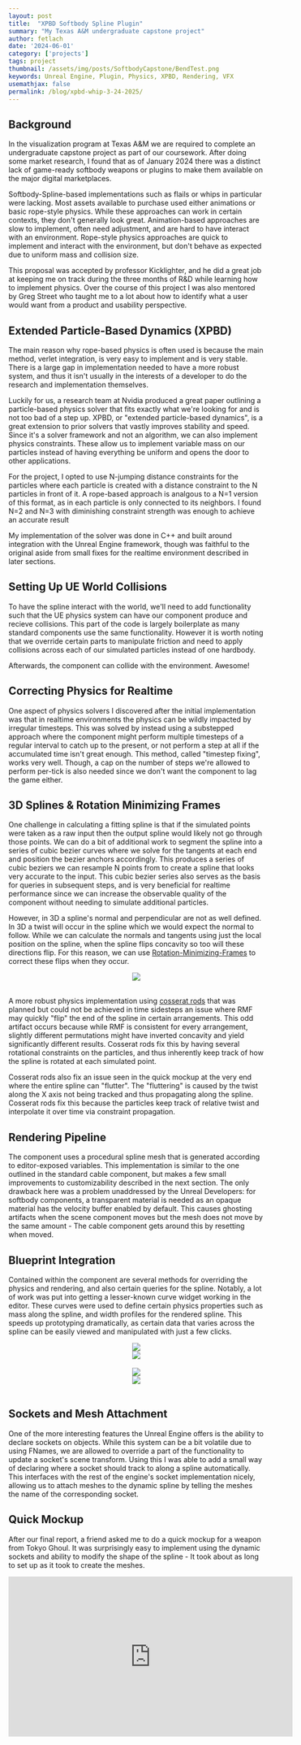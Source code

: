 ```yaml
---
layout: post
title:  "XPBD Softbody Spline Plugin"
summary: "My Texas A&M undergraduate capstone project"
author: fetlach
date: '2024-06-01'
category: ['projects']
tags: project
thumbnail: /assets/img/posts/SoftbodyCapstone/BendTest.png
keywords: Unreal Engine, Plugin, Physics, XPBD, Rendering, VFX
usemathjax: false
permalink: /blog/xpbd-whip-3-24-2025/
---
```


<h2> Background </h2>

In the visualization program at Texas A&M we are required to complete an undergraduate capstone project as part of our coursework.
After doing some market research, I found that as of January 2024 there was a distinct lack of game-ready softbody weapons or plugins to make them available on the major digital marketplaces.

Softbody-Spline-based implementations such as flails or whips in particular were lacking. Most assets available to purchase used either animations or basic rope-style physics.
While these approaches can work in certain contexts, they don't generally look great. 
Animation-based approaches are slow to implement, often need adjustment, and are hard to have interact with an environment. 
Rope-style physics approaches are quick to implement and interact with the environment, but don't behave as expected due to uniform mass and collision size.

This proposal was accepted by professor Kicklighter, and he did a great job at keeping me on track during the three months of R&D while learning how to implement physics.
Over the course of this project I was also mentored by Greg Street who taught me to a lot about how to identify what a user would want from a product and usability perspective.

<h2> Extended Particle-Based Dynamics (XPBD) </h2>

The main reason why rope-based physics is often used is because the main method, verlet integration, is very easy to implement and is very stable. 
There is a large gap in implementation needed to have a more robust system, and thus it isn't usually in the interests of a developer to do the research and implementation themselves.

Luckily for us, a research team at Nvidia produced a great paper outlining a particle-based physics solver that fits exactly what we're looking for and is not too bad of a step up. 
XPBD, or "extended particle-based dynamics", is a great extension to prior solvers that vastly improves stability and speed. 
Since it's a solver framework and not an algorithm, we can also implement physics constraints. These allow us to implement variable mass on our particles instead of having everything be uniform and opens the door to other applications.

For the project, I opted to use N-jumping distance constraints for the particles where each particle is created with a distance constraint to the N particles in front of it. 
A rope-based approach is analgous to a N=1 version of this format, as in each particle is only connected to its neighbors. I found N=2 and N=3 with diminishing constraint strength was enough to achieve an accurate result

My implementation of the solver was done in C++ and built around integration with the Unreal Engine framework, though was faithful to the original aside from small fixes for the realtime environment described in later sections.

<h2> Setting Up UE World Collisions </h2>

To have the spline interact with the world, we'll need to add functionality such that the UE physics system can have our component produce and recieve collisions.
This part of the code is largely boilerplate as many standard components use the same functionality. However it is worth noting that we override certain parts to manipulate friction and need to apply collisions across each of our simulated particles instead of one hardbody.

Afterwards, the component can collide with the environment. Awesome!

<h2> Correcting Physics for Realtime </h2>

One aspect of physics solvers I discovered after the initial implementation was that in realtime environments the physics can be wildly impacted by irregular timesteps.
This was solved by instead using a substepped approach where the component might perform multiple timesteps of a regular interval to catch up to the present, or not perform a step at all if the accumulated time isn't great enough.
This method, called "timestep fixing", works very well. Though, a cap on the number of steps we're allowed to perform per-tick is also needed since we don't want the component to lag the game either.

<h2> 3D Splines & Rotation Minimizing Frames </h2>

One challenge in calculating a fitting spline is that if the simulated points were taken as a raw input then the output spline would likely not go through those points.
We can do a bit of additional work to segment the spline into a series of cubic bezier curves where we solve for the tangents at each end and position the bezier anchors accordingly. This produces a series of cubic beziers we can resample N points from to create a spline that looks very accurate to the input. 
This cubic bezier series also serves as the basis for queries in subsequent steps, and is very beneficial for realtime performance since we can increase the observable quality of the component without needing to simulate additional particles.

However, in 3D a spline's normal and perpendicular are not as well defined.
In 3D a twist will occur in the spline which we would expect the normal to follow. While we can calculate the normals and tangents using just the local position on the spline, when the spline flips concavity so too will these directions flip.
For this reason, we can use [Rotation-Minimizing-Frames](https://www.microsoft.com/en-us/research/wp-content/uploads/2016/12/Computation-of-rotation-minimizing-frames.pdf) to correct these flips when they occur.

<center><img src="/assets/img/posts/SoftbodyCapstone/RMF.png" class="img-fluid"></center><br>

A more robust physics implementation using [cosserat rods](https://www.cosseratrods.org/cosserat_rods/theory/) that was planned but could not be achieved in time sidesteps an issue where RMF may quickly "flip" the end of the spline in certain arrangements. This odd artifact occurs because while RMF is consistent for every arrangement, slightly different permutations might have inverted concavity and yield significantly different results.
Cosserat rods fix this by having several rotational constraints on the particles, and thus inherently keep track of how the spline is rotated at each simulated point.

Cosserat rods also fix an issue seen in the quick mockup at the very end where the entire spline can "flutter". The "fluttering" is caused by the twist along the X axis not being tracked and thus propagating along the spline. Cosserat rods fix this because the particles keep track of relative twist and interpolate it over time via constraint propagation.

<h2> Rendering Pipeline </h2>

The component uses a procedural spline mesh that is generated according to editor-exposed variables. 
This implementation is similar to the one outlined in the standard cable component, but makes a few small improvements to customizability described in the next section.
The only drawback here was a problem unaddressed by the Unreal Developers: for softbody components, a transparent material is needed as an opaque material has the velocity buffer enabled by default. 
This causes ghosting artifacts when the scene component moves but the mesh does not move by the same amount - The cable component gets around this by resetting when moved.

<h2> Blueprint Integration </h2>

Contained within the component are several methods for overriding the physics and rendering, and also certain queries for the spline.
Notably, a lot of work was put into getting a lesser-known curve widget working in the editor. These curves were used to define certain physics properties such as mass along the spline, and width profiles for the rendered spline.
This speeds up prototyping dramatically, as certain data that varies across the spline can be easily viewed and manipulated with just a few clicks.

<center><img src="/assets/img/posts/SoftbodyCapstone/profile1.png" class="img-fluid"></center>
<center><img src="/assets/img/posts/SoftbodyCapstone/profile1mesh.png" class="img-fluid"></center><br>
<center><img src="/assets/img/posts/SoftbodyCapstone/profile2.png" class="img-fluid"></center>
<center><img src="/assets/img/posts/SoftbodyCapstone/profile2mesh.png" class="img-fluid"></center><br>

<h2> Sockets and Mesh Attachment </h2>

One of the more interesting features the Unreal Engine offers is the ability to declare sockets on objects. 
While this system can be a bit volatile due to using FNames, we are allowed to override a part of the functionality to update a socket's scene transform. 
Using this I was able to add a small way of declaring where a socket should track to along a spline automatically. 
This interfaces with the rest of the engine's socket implementation nicely, allowing us to attach meshes to the dynamic spline by telling the meshes the name of the corresponding socket.

<h2>Quick Mockup</h2>

After our final report, a friend asked me to do a quick mockup for a weapon from Tokyo Ghoul. 
It was surprisingly easy to implement using the dynamic sockets and ability to modify the shape of the spline - It took about as long to set up as it took to create the meshes.

<center><iframe width="560" height="315" src="https://www.youtube.com/embed/wyW3sSpMyII?si=hpCzSxE3cYvi7xwU" title="YouTube video player" frameborder="0" allow="accelerometer; autoplay; clipboard-write; encrypted-media; gyroscope; picture-in-picture; web-share" referrerpolicy="strict-origin-when-cross-origin" allowfullscreen></iframe></center>

